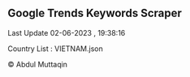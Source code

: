 

## Google Trends Keywords Scraper 
 
Last Update 02-06-2023 , 19:38:16

Country List :
VIETNAM.json



© Abdul Muttaqin 
